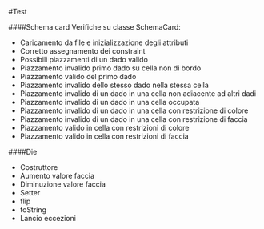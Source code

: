 #Test

####Schema card
Verifiche su classe SchemaCard:
* Caricamento da file e inizializzazione degli attributi
* Corretto assegnamento dei constraint
* Possibili piazzamenti di un dado valido
* Piazzamento invalido primo dado su cella non di bordo
* Piazzamento valido del primo dado
* Piazzamento invalido dello stesso dado nella stessa cella
* Piazzamento invalido di un dado in una cella non adiacente ad altri dadi
* Piazzamento invalido di un dado in una cella occupata
* Piazzamento invalido di un dado in una cella con restrizione di colore
* Piazzamento invalido di un dado in una cella con restrizione di faccia
* Piazzamento valido in cella con restrizioni di colore
* Piazzamento valido in cella con restrizioni di faccia

####Die
* Costruttore
* Aumento valore faccia
* Diminuzione valore faccia
* Setter
* flip
* toString
* Lancio eccezioni
 